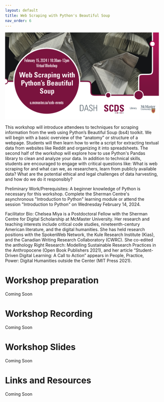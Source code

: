 ```yaml
---
layout: default
title: Web Scraping with Python's Beautiful Soup
nav_order: 6
---
```

<img src="assets/img/scrape.png" alt="Workshop Title Slide" width="720">

This workshop will introduce attendees to techniques for scraping information from the web using Python’s Beautiful Soup (bs4) toolkit. We will begin with a basic overview of the “anatomy” or structure of a webpage. Students will then learn how to write a script for extracting textual data from websites like Reddit and organizing it into spreadsheets. The second half of the workshop will explore how to use Python's Pandas library to clean and analyze your data. In addition to technical skills, students are encouraged to engage with critical questions like: What is web scraping for and what can we, as researchers, learn from publicly available data? What are the potential ethical and legal challenges of data harvesting, and how do we do it responsibly?

Preliminary Work/Prerequisites: A beginner knowledge of Python is necessary for this workshop. Complete the Sherman Centre's asynchronous "Introduction to Python" learning module or attend the session "Introduction to Python" on Wednesday February 14, 2024.

Facilitator Bio: Chelsea Miya is a Postdoctoral Fellow with the Sherman Centre for Digital Scholarship at McMaster University. Her research and teaching interests include critical code studies, nineteenth-century American literature, and the digital humanities. She has held research positions with the SpokenWeb Network, the Kule Research Institute (Kias), and the Canadian Writing Research Collaboratory (CWRC). She co-edited the anthology Right Research: Modelling Sustainable Research Practices in the Anthropocene (Open Book Publishers 2021), and her article “Student-Driven Digital Learning: A Call to Action” appears in People, Practice, Power: Digital Humanities outside the Center (MIT Press 2021).

# Workshop preparation 

Coming Soon
  
# Workshop Recording

Coming Soon

# Workshop Slides

Coming Soon

# Links and Resources 

Coming Soon
